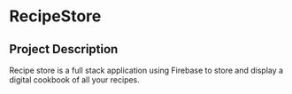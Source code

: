 # RecipeStore

## Project Description
Recipe store is a full stack application using Firebase to store and display a digital cookbook of all your recipes.